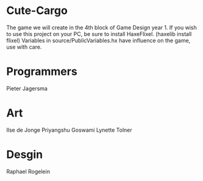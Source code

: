 # Cute-Cargo
The game we will create in the 4th block of Game Design year 1.
If you wish to use this project on your PC, be sure to install HaxeFlixel. (haxelib install flixel)
Variables in source/PublicVariables.hx have influence on the game, use with care.

# Programmers
Pieter Jagersma

# Art
Ilse de Jonge
Priyangshu Goswami
Lynette Tolner

# Desgin
Raphael Rogelein
